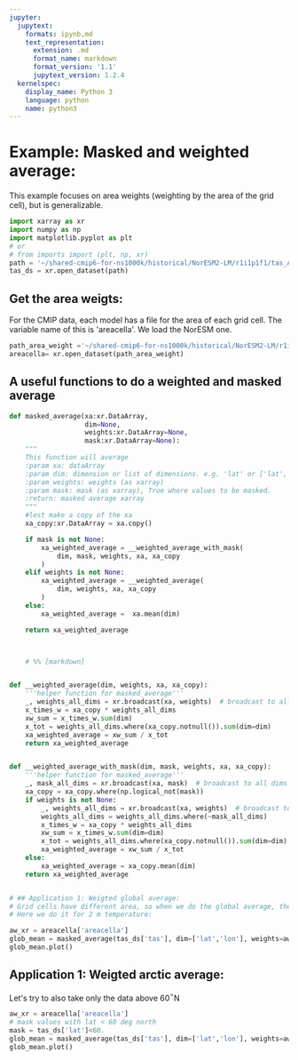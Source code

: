 ```yaml
---
jupyter:
  jupytext:
    formats: ipynb,md
    text_representation:
      extension: .md
      format_name: markdown
      format_version: '1.1'
      jupytext_version: 1.2.4
  kernelspec:
    display_name: Python 3
    language: python
    name: python3
---
```


# Example: Masked and weighted average:


This example focuses on area weights (weighting by the area of the grid cell), but is generalizable.

```python
import xarray as xr
import numpy as np
import matplotlib.pyplot as plt
# or
# from imports import (plt, np, xr)
path = '~/shared-cmip6-for-ns1000k/historical/NorESM2-LM/r1i1p1f1/tas_Amon_NorESM2-LM_historical_r1i1p1f1_gn_200001-200912.nc'
tas_ds = xr.open_dataset(path)
```

## Get the area weigts:
For the CMIP data, each model has a file for the area of each grid cell. The variable name of this is 'areacella'. We load the NorESM one.

```python
path_area_weight ='~/shared-cmip6-for-ns1000k/historical/NorESM2-LM/r1i1p1f1/areacella_fx_NorESM2-LM_historical_r1i1p1f1_gn.nc'
areacella= xr.open_dataset(path_area_weight)
```

## A useful functions to do a weighted and masked average


```python
def masked_average(xa:xr.DataArray,
                   dim=None,
                   weights:xr.DataArray=None,
                   mask:xr.DataArray=None):
    """
    This function will average
    :param xa: dataArray
    :param dim: dimension or list of dimensions. e.g. 'lat' or ['lat','lon','time']
    :param weights: weights (as xarray)
    :param mask: mask (as xarray), True where values to be masked.
    :return: masked average xarray
    """
    #lest make a copy of the xa
    xa_copy:xr.DataArray = xa.copy()

    if mask is not None:
        xa_weighted_average = __weighted_average_with_mask(
            dim, mask, weights, xa, xa_copy
        )
    elif weights is not None:
        xa_weighted_average = __weighted_average(
            dim, weights, xa, xa_copy
        )
    else:
        xa_weighted_average =  xa.mean(dim)

    return xa_weighted_average



    # %% [markdown]


def __weighted_average(dim, weights, xa, xa_copy):
    '''helper function for masked_average'''
    _, weights_all_dims = xr.broadcast(xa, weights)  # broadcast to all dims
    x_times_w = xa_copy * weights_all_dims
    xw_sum = x_times_w.sum(dim)
    x_tot = weights_all_dims.where(xa_copy.notnull()).sum(dim=dim)
    xa_weighted_average = xw_sum / x_tot
    return xa_weighted_average


def __weighted_average_with_mask(dim, mask, weights, xa, xa_copy):
    '''helper function for masked_average'''
    _, mask_all_dims = xr.broadcast(xa, mask)  # broadcast to all dims
    xa_copy = xa_copy.where(np.logical_not(mask))
    if weights is not None:
        _, weights_all_dims = xr.broadcast(xa, weights)  # broadcast to all dims
        weights_all_dims = weights_all_dims.where(~mask_all_dims)
        x_times_w = xa_copy * weights_all_dims
        xw_sum = x_times_w.sum(dim=dim)
        x_tot = weights_all_dims.where(xa_copy.notnull()).sum(dim=dim)
        xa_weighted_average = xw_sum / x_tot
    else:
        xa_weighted_average = xa_copy.mean(dim)
    return xa_weighted_average


# ## Application 1: Weigted global average:
# Grid cells have different area, so when we do the global average, they have to be weigted by the area of each grid cell.
# Here we do it for 2 m temperature:
```

```python
aw_xr = areacella['areacella']
glob_mean = masked_average(tas_ds['tas'], dim=['lat','lon'], weights=aw_xr)
glob_mean.plot()
```

## Application 1: Weigted arctic average:
Let's try to also take only the data above 60$^\circ$N

```python
aw_xr = areacella['areacella']
# mask values with lat < 60 deg north
mask = tas_ds['lat']<60.
glob_mean = masked_average(tas_ds['tas'], dim=['lat','lon'], weights=aw_xr, mask=mask)
glob_mean.plot()
```



```python

```
